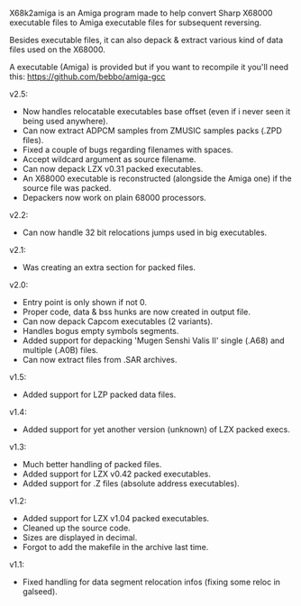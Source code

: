 X68k2amiga is an Amiga program made to help convert Sharp X68000 executable files to Amiga executable files for subsequent reversing.

Besides executable files, it can also depack & extract various kind of data files used on the X68000.

A executable (Amiga) is provided but if you want to recompile it you'll need this: https://github.com/bebbo/amiga-gcc

v2.5:

 - Now handles relocatable executables base offset
   (even if i never seen it being used anywhere).
 - Can now extract ADPCM samples from ZMUSIC samples packs (.ZPD files).
 - Fixed a couple of bugs regarding filenames with spaces.
 - Accept wildcard argument as source filename.
 - Can now depack LZX v0.31 packed executables.
 - An X68000 executable is reconstructed (alongside the Amiga one)
   if the source file was packed.
 - Depackers now work on plain 68000 processors.

v2.2:

 - Can now handle 32 bit relocations jumps used in big executables.

v2.1:

 - Was creating an extra section for packed files.

v2.0:

 - Entry point is only shown if not 0.
 - Proper code, data & bss hunks are now created in output file.
 - Can now depack Capcom executables (2 variants).
 - Handles bogus empty symbols segments.
 - Added support for depacking 'Mugen Senshi Valis II' single (.A68)
   and multiple (.A0B) files.
 - Can now extract files from .SAR archives.

v1.5:

 - Added support for LZP packed data files.

v1.4:

 - Added support for yet another version (unknown) of LZX packed execs.

v1.3:

 - Much better handling of packed files.
 - Added support for LZX v0.42 packed executables.
 - Added support for .Z files (absolute address executables).

v1.2:

 - Added support for LZX v1.04 packed executables.
 - Cleaned up the source code.
 - Sizes are displayed in decimal.
 - Forgot to add the makefile in the archive last time.

v1.1:

 - Fixed handling for data segment relocation infos
   (fixing some reloc in galseed).
